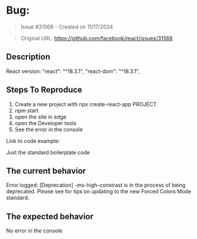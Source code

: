 # Bug: 

> Issue #31568 - Created on 11/17/2024

> Original URL: https://github.com/facebook/react/issues/31568

## Description

<!--
  Please provide a clear and concise description of what the bug is. Include
  screenshots if needed. Please test using the latest version of the relevant
  React packages to make sure your issue has not already been fixed.
-->

React version:
    "react": "^18.3.1",
    "react-dom": "^18.3.1",

## Steps To Reproduce

1. Create a new project with npx create-react-app PROJECT
2. npm start
3. open the site in edge
4. open the Developer tools
5. See the error in the console

<!--
  Your bug will get fixed much faster if we can run your code and it doesn't
  have dependencies other than React. Issues without reproduction steps or
  code examples may be immediately closed as not actionable.
-->

Link to code example:

Just the standard boilerplate code

<!--
  Please provide a CodeSandbox (https://codesandbox.io/s/new), a link to a
  repository on GitHub, or provide a minimal code example that reproduces the
  problem. You may provide a screenshot of the application if you think it is
  relevant to your bug report. Here are some tips for providing a minimal
  example: https://stackoverflow.com/help/mcve.
-->

## The current behavior
Error logged:
[Deprecation] -ms-high-constrast is in the process of being deprecated. Please see <URL> for tips on updating to the new Forced Colors Mode standard.

## The expected behavior
No error in the console

